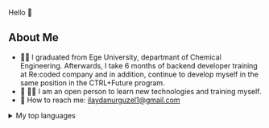 Hello :wave:
## About Me
- :woman_scientist: I graduated from Ege University, departmant of Chemical Engineering. Afterwards, I take 6 months of backend developer training at Re:coded company and in addition, continue to develop myself in the same position in the CTRL+Future program. 
- :robot: :woman_technologist: I am an open person to learn new technologies and training myself.  
- :e-mail: How to reach me: ilaydanurguzel1@gmail.com

<details>
<summary>My top languages</summary>
	
|      | Languages|
|-----:|---------------|
|     1|     Javascript|
|     2|     Typescript|
|     3|            SQL|
|     4|        MongoDB|
|     5|         Docker|
|     6|            Git|
|     7|         NodeJS|
|     8|          Figma|

</details>
